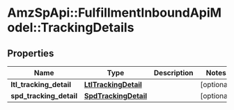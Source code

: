 # AmzSpApi::FulfillmentInboundApiModel::TrackingDetails

## Properties
Name | Type | Description | Notes
------------ | ------------- | ------------- | -------------
**ltl_tracking_detail** | [**LtlTrackingDetail**](LtlTrackingDetail.md) |  | [optional] 
**spd_tracking_detail** | [**SpdTrackingDetail**](SpdTrackingDetail.md) |  | [optional] 

